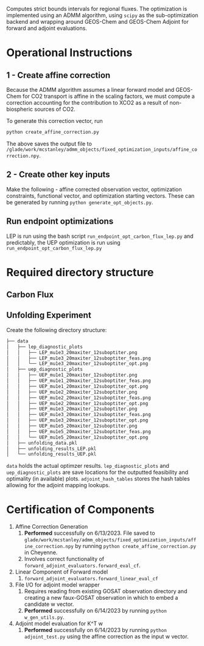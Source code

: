 Computes strict bounds intervals for regional fluxes. The optimization is implemented
using an ADMM algorithm, using `scipy` as the sub-optimization backend and wrapping around
GEOS-Chem and GEOS-Chem Adjoint for forward and adjoint evaluations.

# Operational Instructions
## 1 - Create affine correction
Because the ADMM algorithm assumes a linear forward model and GEOS-Chem for CO2 transport is affine in the scaling factors, we must compute a correction accounting for the contribution to XCO2 as a result of non-biospheric sources of CO2.

To generate this correction vector, run
```bash
python create_affine_correction.py
```
The above saves the output file to `/glade/work/mcstanley/admm_objects/fixed_optimization_inputs/affine_correction.npy`.

## 2 - Create other key inputs
Make the following - affine corrected observation vector, optimization constraints, functional vector, and optimization starting vectors. These can be generated by running `python generate_opt_objects.py`.

## Run endpoint optimizations
LEP is run using the bash script `run_endpoint_opt_carbon_flux_lep.py` and predictably, the UEP optimization is run using `run_endpoint_opt_carbon_flux_lep.py`

# Required directory structure
## Carbon Flux
>>

## Unfolding Experiment
Create the following directory structure:
```bash
├── data
│   ├── lep_diagnostic_plots
│   │   ├── LEP_mu1e3_20maxiter_12suboptiter.png
│   │   ├── LEP_mu1e3_20maxiter_12suboptiter_feas.png
│   │   └── LEP_mu1e3_20maxiter_12suboptiter_opt.png
│   ├── uep_diagnostic_plots
│   │   ├── UEP_mu1e1_20maxiter_12suboptiter.png
│   │   ├── UEP_mu1e1_20maxiter_12suboptiter_feas.png
│   │   ├── UEP_mu1e1_20maxiter_12suboptiter_opt.png
│   │   ├── UEP_mu1e2_20maxiter_12suboptiter.png
│   │   ├── UEP_mu1e2_20maxiter_12suboptiter_feas.png
│   │   ├── UEP_mu1e2_20maxiter_12suboptiter_opt.png
│   │   ├── UEP_mu1e3_20maxiter_12suboptiter.png
│   │   ├── UEP_mu1e3_20maxiter_12suboptiter_feas.png
│   │   ├── UEP_mu1e3_20maxiter_12suboptiter_opt.png
│   │   ├── UEP_mu1e5_20maxiter_12suboptiter.png
│   │   ├── UEP_mu1e5_20maxiter_12suboptiter_feas.png
│   │   └── UEP_mu1e5_20maxiter_12suboptiter_opt.png
│   ├── unfolding_data.pkl
│   ├── unfolding_results_LEP.pkl
│   └── unfolding_results_UEP.pkl
```
`data` holds the actual optimzer results. `lep_diagnostic_plots` and `uep_diagnostic_plots` are save locations for the outputted feasibility and optimality (in available) plots. `adjoint_hash_tables` stores the hash tables allowing for the adjoint mapping lookups.

# Certification of Components
1. Affine Correction Generation
    1. __Performed__ successfully on 6/13/2023. File saved to `glade/work/mcstanley/admm_objects/fixed_optimization_inputs/affine_correction.npy` by running `python create_affine_correction.py` in Cheyenne.
    2. Involves correct functionality of `forward_adjoint_evaluators.forward_eval_cf`.
2. Linear Component of Forward model
    1. `forward_adjoint_evaluators.forward_linear_eval_cf`
3. File I/O for adjoint model wrapper
    1. Requires reading from existing GOSAT observation directory and creating a new faux-GOSAT observation in which to embed a candidate w vector.
    2. __Performed__ successfully on 6/14/2023 by running `python w_gen_utils.py`.
4. Adjoint model evaluation for K^T w
    1. __Performed__ successfully on 6/14/2023 by running `python adjoint_test.py` using the affine correction as the input w vector.